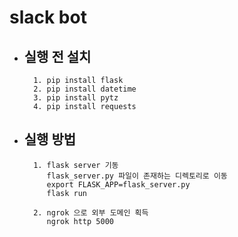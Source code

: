 # slack bot

* ## 실행 전 설치
        1. pip install flask
        2. pip install datetime
        3. pip install pytz
        4. pip install requests

* ## 실행 방법
        1. flask server 기동   
           flask_server.py 파일이 존재하는 디렉토리로 이동   
           export FLASK_APP=flask_server.py   
           flask run

        2. ngrok 으로 외부 도메인 획득   
           ngrok http 5000